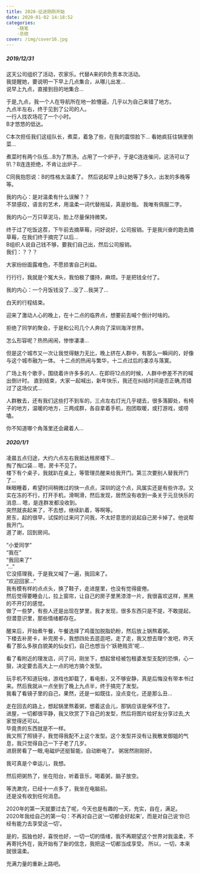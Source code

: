 ```yaml
---
title: 2020-征途刚刚开始
date: 2020-01-02 14:18:52
categories:
    -随笔
    -总结
cover: /img/cover16.jpg
---
```

##### 2019/12/31  
这天公司组织了活动，农家乐。代替A来的B负责本次活动。    
我提醒她，要说明一下早上几点集合，从哪儿出发...     
说早上九点，直接到目的地集合...     

于是,九点，我一个人在导航所在地一脸懵逼，几乎以为自己来错了地方。   
九点半左右，终于见到了公司的人。    
一行人找农场花了一个小时。  
B才悠悠的低达。 

C本次担任我们这组队长，煮菜，着急了些，在我的震惊脸下...  看她疯狂往锅里倒菜... 

煮菜时有两个队伍...B为了熬汤，占用了一个炉子，于是C连连催问，这汤可以了叭？B连连拒绝，不肯让出炉子...

C同我抱怨说：B的性格太温柔了。 然后说起早上B让她等了多久，出发的多晚等等。  

我的内心：是对温柔有什么误解？？    
不禁感叹，语言的艺术，用温柔一词代替拖延，真是妙哉。 我唯有佩服二字。   

我的内心一万只草泥马，脸上尽量保持微笑。    

终于过了吃饭这茬，下午前去摘草莓，问好说好，公司报销。于是我兴奋的跑去摘草莓，在我们终于摘完了以后...   
B组织人说自己钱不够，要我们自己出，然后公司报销。   
我们：？？？

大家纷纷面露难色，不愿损害自己利益。    

行行行，我就是个冤大头，我怕极了僵持，麻烦。于是把钱全付了。

我的内心：一个月饭钱没了...没了...我哭了... 

白天的行程结束。

迎来了激动人心的晚上，在十二点的临界点，想要前去喊个倒计时啥的。

拒绝了同学的聚会，于是和公司几个人奔向了深圳海洋世界。

怎么形容呢？热热闹闹，惨惨凄凄...   

但是这个城市又一次让我觉得魅力无比，晚上挤在人群中，有那么一瞬间的，好像与这个城市融为一体。
十二点的热闹与繁华，十二点过后的凄凉与落寞。    

广场上有个歌手，围绕着许许多多的人.. 在即将12点的时候，人群中参差不齐的喊出倒计时。 
直到结束，大家一起喊出，新年快乐，我还在纠结时间是否正确,而错过了这场仪式...

人群散去，还有我们这些打不到车的，三点左右灯光几乎褪去，很多落脚处，有椅子的地方，温暖的地方，三两成群，各自拿着手机，抱团取暖，或打游戏，或唠嗑。  

你不知道哪个角落里还会藏着人...     

##### 2020/1/1
凌晨五点归途，大约六点左右我抵达租房楼下...     
掏了掏口袋... 嗯，房卡不见了。  
楼下有个桌子，我就趴在桌上，等管理员醒来给我开门。第三次要别人替我开门了...     
眯眼睡着，希望时间稍微过的快一点点，深圳的这个点，风属实还是有些许凉。又实在冻的不行，打开手机，滑啊滑，然后发现，居然没有收到一条关于元旦快乐的消息...  嗯，是连群发都没收到。  
突然就丧起来了，不去想，继续趴着，等啊等。  
房东，起的很早，试探的过来问了问我，不太好意思的说起自己房卡掉了。他说帮我开门。    
道了谢，回到房间。  

“小爱同学”  
“我在”  
“我回来了”  
“...”   
它没搭理我，于是我又喊了一遍，我回来了。    
“欢迎回家...”   
我有模有样的点点头，换了鞋子，走进屋里，也没有觉得疲倦。    
然后觉得要睡会儿，拉上窗帘，让自己的房子里黑漆漆一片，我很喜欢这样，黑黑的不开灯的感觉。    
做了一些梦，有些人还是出现在梦里，我才发现，很多东西只是不提，不敢提起，但潜意识里，那些情绪都存在。    

醒来后，开始煮午餐，午餐选择了鸡蛋加脱脂奶粉，然后放上锅熬着粥。    
下楼去补房卡，补完房卡，我想四处去逛逛吧，走了走，我又想去理个发吧，昨天看了那么多肤白貌美的仙女们，自己也想当个'妖艳贱货'呢...     

看了看附近的理发店，问了问，刚坐下，想起曾经被包租婆发型支配的恐惧，心一狠，决定要去高大上一点的地方搞个发型。  

玩手机不知道玩啥，游戏也卸载了，看电影，又不够安静，真是后悔没有带本书过来。然后我就从一点坐到了晚上九点半，终于搞完了发型。    
我看了看镜子里的自己，果然，还是一如既往，没点变化，还是那么丑...   

走在回去的路上，想起锅里熬着粥，想着这会儿，那锅应该是保不住了。    
进屋，一切都很平静，我又欣赏了下自己的发型，然后将图片给好友分享过去,大家觉得还可以。   
毕竟贵的东西就是不一样。    
我又照了照镜子，我觉得我配不上这个发型。这个发型并没有让我散发御姐的气息，我只觉得自己一下子老了几岁。  
进厨房看了一眼,电磁炉还挺智能，自动断电了。  粥居然刚刚好。     

我可真是个幸运儿，我想。    

然后把粥热了，坐在阳台，听着音乐，喝着粥，脑子放空。    

等洗漱完，已经十一点多了，我坐在电脑前。    
还是没有收到任何消息。      

2020年的第一天就要过去了呢，今天也是有趣的一天，充实，自在，满足。  
2020年我给自己的第一句：不再对自己说‘一切都会好起来’，而是对自己说‘你已经有能力去享受这一切’。

是的，孤独也好，喜悦也好，一切一切的情绪，我不再期望这个世界对我温柔，不再寄托外在，我开始有了新的信念，我把这一切都当成享受。 所以，一切，本来就很温柔。   

充满力量的重新上路吧。

